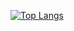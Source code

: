 [![Top Langs](https://github-readme-stats.vercel.app/api/top-langs/?username=1dxrpz)](https://github.com/1dxrpz/github-readme-stats)
